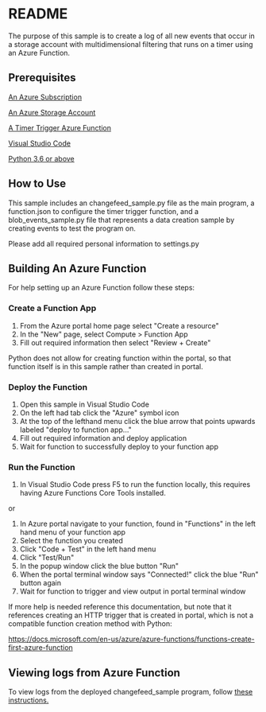 # README
The purpose of this sample is to create a log of all new events that occur in a storage account with multidimensional filtering that runs on a timer using an Azure Function.

## Prerequisites
[An Azure Subscription](https://azure.microsoft.com/en-us/free/)

[An Azure Storage Account](https://docs.microsoft.com/en-us/azure/storage/common/storage-account-create?tabs=azure-portal)

[A Timer Trigger Azure Function](https://docs.microsoft.com/en-us/azure/azure-functions/functions-create-scheduled-function#:~:text=Create%20a%20timer%20triggered%20function%201%20Expand%20your,by%20viewing%20trace%20information%20written%20to%20the%20logs.)

[Visual Studio Code](https://visualstudio.microsoft.com/downloads/)

[Python 3.6 or above](https://www.python.org/downloads/)

## How to Use
This sample includes an changefeed_sample.py file as the main program, a function.json to configure the timer trigger function, and a blob_events_sample.py file that represents a data creation sample by creating events to test the program on.

Please add all required personal information to settings.py

## Building An Azure Function
For help setting up an Azure Function follow these steps:

### Create a Function App
1. From the Azure portal home page select "Create a resource"
2. In the "New" page, select Compute > Function App
3. Fill out required information then select "Review + Create"

Python does not allow for creating function within the portal, so that function itself is in this sample rather than created in portal.

### Deploy the Function
1. Open this sample in Visual Studio Code
2. On the left had tab click the "Azure" symbol icon
3. At the top of the lefthand menu click the blue arrow that points upwards labeled "deploy to function app..."
4. Fill out required information and deploy application
5. Wait for function to successfully deploy to your function app

### Run the Function
1. In Visual Studio Code press F5 to run the function locally, this requires having Azure Functions Core Tools installed.

or

1. In Azure portal navigate to your function, found in "Functions" in the left hand menu of your function app
2. Select the function you created
3. Click "Code + Test" in the left hand menu
4. Click "Test/Run"
5. In the popup window click the blue button "Run"
6. When the portal terminal window says "Connected!" click the blue "Run" button again
7. Wait for function to trigger and view output in portal terminal window 


If more help is needed reference this documentation, but note that it references creating an HTTP trigger that is created in portal, which is not a compatible function creation method with Python:

https://docs.microsoft.com/en-us/azure/azure-functions/functions-create-first-azure-function

## Viewing logs from Azure Function
To view logs from the deployed changefeed_sample program, follow [these instructions.](https://docs.microsoft.com/en-us/azure/azure-functions/functions-monitoring?tabs=cmd)
